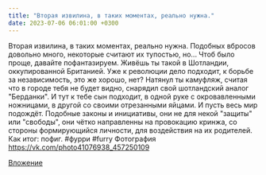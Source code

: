 ```yaml
---
title: "Вторая извилина, в таких моментах, реально нужна."
date: 2023-07-06 06:01:00 +0300
---
```


Вторая извилина, в таких моментах, реально нужна.
Подобных вбросов довольно много, некоторые считают их тупостью, но... Чтоб было проще, давайте пофантазируем.
Живёшь ты такой в Шотландии, оккупированной Британией. Уже к революции дело подходит, к борьбе за независимость, это же хорошо, нет? Натянул ты камуфляж, считая что в городе тебя не будет видно, снарядил свой шотландский аналог "Берданки".
И тут к тебе сын подходит, в одной руке с окровавленными ножницами, в другой со своими отрезанными яйцами.
И пусть весь мир подождёт.
Подобные законы и инициативы, они не для некой "защиты" или "свободы", они чётко направленны на провокацию кринжа, со стороны формирующийся личности, для воздействия на их родителей.
Как итог: пофиг.
#фурри #furry
Фотография
https://vk.com/photo41076938_457250109

[Вложение](https://vk.com/photo41076938_457250109)
